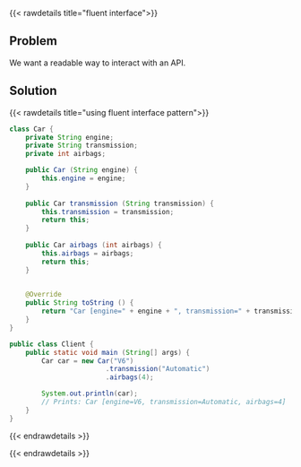 {{< rawdetails title="fluent interface">}}

## Problem
We want a readable way to interact with an API.

## Solution

{{< rawdetails title="using fluent interface pattern">}}
```java
class Car {
    private String engine;
    private String transmission;
    private int airbags;

    public Car (String engine) { 
        this.engine = engine;
    }
    
    public Car transmission (String transmission) {
        this.transmission = transmission;
        return this;
    }
    
    public Car airbags (int airbags) {
        this.airbags = airbags;
        return this;
    }

    
    @Override
    public String toString () {
        return "Car [engine=" + engine + ", transmission=" + transmission + ", airbags=" + airbags + "]";
    }
}

public class Client {
    public static void main (String[] args) {
        Car car = new Car("V6")
                        .transmission("Automatic")
                        .airbags(4);

        System.out.println(car);
		// Prints: Car [engine=V6, transmission=Automatic, airbags=4]
    }
}

```

{{< endrawdetails >}}

{{< endrawdetails >}}
